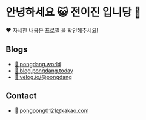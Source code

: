 # 안녕하세요 😺 전이진 입니당 👻 

❤️ 자세한 내용은 [프로필](https://profile.pongdang.me/) 을 확인해주세요!

## Blogs

- [ 🧡 pongdang.world](https://pongdang-today.vercel.app/blog)
- [ 💛 blog.pongdang.today](https://blog.pongdang.today)
- [ 💚 velog.io/@pongdang](https://velog.io/@pongdang)

## Contact

- 💙 pongpong0121@kakao.com
